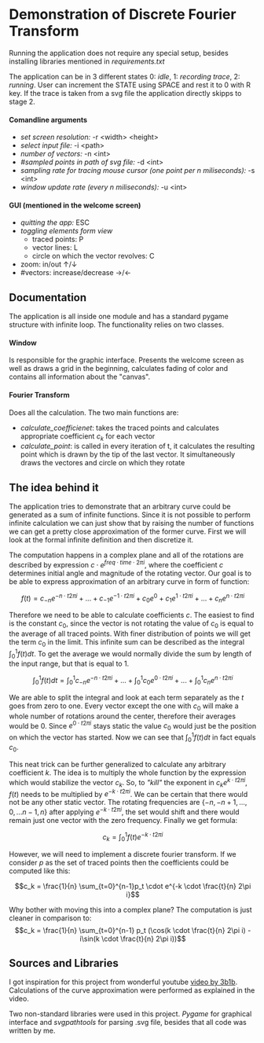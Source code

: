 # Demonstration of Discrete Fourier Transform
 
Running the application does not require any special setup, besides installing libraries mentioned in *requirements.txt*
 
The application can be in 3 different states 0: *idle*, 1: *recording trace*, 2: *running*. User can increment the STATE using SPACE and rest it to 0 with R key. If the trace is taken from a svg file the application directly skipps to stage 2.
 
#### Comandline arguments
* *set screen resolution:* -r \<width> \<height>
* *select input file:* -i \<path>
* *number of vectors:* -n \<int>
* *#sampled points in path of svg file:* -d \<int>
* *sampling rate for tracing mouse cursor (one point per n miliseconds):* -s \<int>
* *window update rate (every n miliseconds):* -u \<int>
 
#### GUI (mentioned in the welcome screen)
* *quitting the app:* ESC
* *toggling elements form view*
  * traced points: P
  * vector lines: L
  * circle on which the vector revolves: C
 * zoom: in/out ↑/↓
* #vectors: increase/decrease →/←
   
## Documentation
The application is all inside one module and has a standard pygame structure with infinite loop. The functionality relies on two classes.
 
#### Window
Is responsible for the graphic interface. Presents the welcome screen as well as draws a grid in the beginning, calculates fading of color and contains all information about the "canvas".
 
#### Fourier Transform
Does all the calculation. The two main functions are:
* *calculate_coefficienet*: takes the traced points and calculates appropriate coefficient $c_k$ for each vector
* *calculate_point*: is called in every iteration of t, it calculates the resulting point which is drawn by the tip of the last vector. It simultaneously draws the vectores and circle on which they rotate
 
## The idea behind it
The application tries to demonstrate that an arbitrary curve could be generated as a sum of infinite functions. Since it is not possible to perform infinite calculation we can just show that by raising the number of functions we can get a pretty close approximation of the former curve. First we will look at the formal infinite definition and then discretize it.
 
The computation happens in a complex plane and all of the rotations are described by expression $c \cdot e^{freq \cdot time \cdot 2\pi i}$, where the coefficient $c$ determines initial angle and magnitude of the rotating vector. Our goal is to be able to express approximation of an arbitrary curve in form of function:
 
$$ f(t) = c_{-n} e^{-n \cdot t2\pi i} + ... + c_{-1} e^{-1 \cdot t2\pi i} + c_{0} e^{0} + c_{1} e^{1 \cdot t2\pi i} + ... + c_{n} e^{n \cdot t2\pi i}$$
 
Therefore we need to be able to calculate coefficients $c$. The easiest to find is the constant $c_0$, since the vector is not rotating the value of $c_0$ is equal to the average of all traced points. With finer distribution of points we will get the term $c_0$ in the limit. This infinite sum can be described as the integral $\int_0^1{f(t)dt}$. To get the average we would normally divide the sum by length of the input range, but that is equal to 1.
 
$$\int_0^1{f(t)dt} = \int_0^1{c_{-n} e^{-n \cdot t2\pi i}} + ... + \int_0^1{c_{0} e^{0 \cdot t2\pi i}} + ... + \int_0^1{c_{n} e^{n \cdot t2\pi i}}$$
 
We are able to split the integral and look at each term separately as the $t$ goes from zero to one. Every vector except the one with $c_0$ will make a whole number of rotations around the center, therefore their averages would be 0. Since $e^{0 \cdot t2\pi i}$ stays static the value $c_0$ would just be the position on which the vector has started. Now we can see that $\int_0^1{f(t)dt}$ in fact equals $c_0$.
 
This neat trick can be further generalized to calculate any arbitrary coefficient $k$. The idea is to multiply the whole function by the expression which would stabilize the vector $c_k$. So, to *"kill"* the exponent in $c_k e^{k \cdot t2\pi i}$, $f(t)$ needs to be multiplied by $e^{-k \cdot t2\pi i}$. We can be certain that there would not be any other static vector. The rotating frequencies are  $\{-n, -n+1, ..., 0, ... n-1, n\}$ after applying $e^{-k \cdot t2\pi i}$, the set would shift and there would remain just one vector with the zero frequency. Finally we get formula:
 
$$c_k = \int_0^1{f(t)e^{-k \cdot t2\pi i}}$$
 
However, we will need to implement a discrete fourier transform. If we consider $p$ as the set of traced points then the coefficients could be computed like this:
 
$$c_k = \frac{1}{n} \sum_{t=0}^{n-1}p_t \cdot e^{-k \cdot \frac{t}{n} 2\pi i}$$
 
Why  bother with moving this into a complex plane? The computation is just cleaner in comparison to:
$$c_k = \frac{1}{n} \sum_{t=0}^{n-1} p_t (\cos(k \cdot \frac{t}{n} 2\pi i) - i\sin(k \cdot \frac{t}{n} 2\pi i))$$
 
 
## Sources and Libraries
I got inspiration for this project from wonderful youtube [video by 3b1b](https://www.youtube.com/watch?v=r6sGWTCMz2k&t=1298s). Calculations of the curve approximation were performed as explained in the video.
 
Two non-standard libraries were used in this project. *Pygame* for graphical interface and *svgpathtools* for parsing .svg file, besides that all code was written by me.
